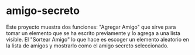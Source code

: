 # amigo-secreto

Este proyecto muestra dos funciones: "Agregar Amigo" que sirve para tomar un elemento que se ha escrito previamente y lo agrega a una lista visible.
El "Sortear Amigo" lo que hace es escoger un elemento aleatorio en la lista de amigos y mostrarlo como el amigo secreto seleccionado.
